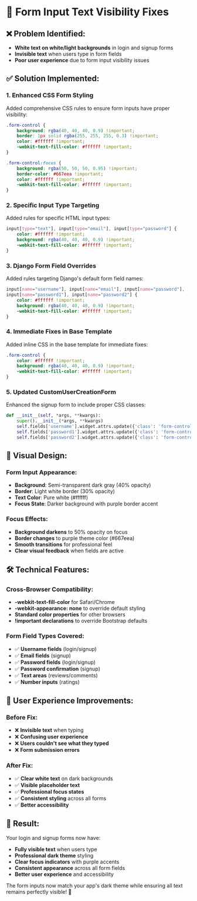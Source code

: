 # 🔧 Form Input Text Visibility Fixes

## ❌ Problem Identified:
- **White text on white/light backgrounds** in login and signup forms
- **Invisible text** when users type in form fields
- **Poor user experience** due to form input visibility issues

## ✅ Solution Implemented:

### **1. Enhanced CSS Form Styling**
Added comprehensive CSS rules to ensure form inputs have proper visibility:

```css
.form-control {
    background: rgba(40, 40, 40, 0.9) !important;
    border: 1px solid rgba(255, 255, 255, 0.3) !important;
    color: #ffffff !important;
    -webkit-text-fill-color: #ffffff !important;
}

.form-control:focus {
    background: rgba(50, 50, 50, 0.95) !important;
    border-color: #667eea !important;
    color: #ffffff !important;
    -webkit-text-fill-color: #ffffff !important;
}
```

### **2. Specific Input Type Targeting**
Added rules for specific HTML input types:

```css
input[type="text"], input[type="email"], input[type="password"] {
    color: #ffffff !important;
    background: rgba(40, 40, 40, 0.9) !important;
    -webkit-text-fill-color: #ffffff !important;
}
```

### **3. Django Form Field Overrides**
Added rules targeting Django's default form field names:

```css
input[name="username"], input[name="email"], input[name="password"], 
input[name="password1"], input[name="password2"] {
    color: #ffffff !important;
    background: rgba(40, 40, 40, 0.9) !important;
    -webkit-text-fill-color: #ffffff !important;
}
```

### **4. Immediate Fixes in Base Template**
Added inline CSS in the base template for immediate fixes:

```css
.form-control {
    color: #ffffff !important;
    background: rgba(40, 40, 40, 0.9) !important;
    -webkit-text-fill-color: #ffffff !important;
}
```

### **5. Updated CustomUserCreationForm**
Enhanced the signup form to include proper CSS classes:

```python
def __init__(self, *args, **kwargs):
    super().__init__(*args, **kwargs)
    self.fields['username'].widget.attrs.update({'class': 'form-control'})
    self.fields['password1'].widget.attrs.update({'class': 'form-control'})
    self.fields['password2'].widget.attrs.update({'class': 'form-control'})
```

## 🎨 Visual Design:

### **Form Input Appearance:**
- **Background**: Semi-transparent dark gray (40% opacity)
- **Border**: Light white border (30% opacity)
- **Text Color**: Pure white (#ffffff)
- **Focus State**: Darker background with purple border accent

### **Focus Effects:**
- **Background darkens** to 50% opacity on focus
- **Border changes** to purple theme color (#667eea)
- **Smooth transitions** for professional feel
- **Clear visual feedback** when fields are active

## 🛠️ Technical Features:

### **Cross-Browser Compatibility:**
- **-webkit-text-fill-color** for Safari/Chrome
- **-webkit-appearance: none** to override default styling
- **Standard color properties** for other browsers
- **!important declarations** to override Bootstrap defaults

### **Form Field Types Covered:**
- ✅ **Username fields** (login/signup)
- ✅ **Email fields** (signup)
- ✅ **Password fields** (login/signup)
- ✅ **Password confirmation** (signup)
- ✅ **Text areas** (reviews/comments)
- ✅ **Number inputs** (ratings)

## 🎯 User Experience Improvements:

### **Before Fix:**
- ❌ **Invisible text** when typing
- ❌ **Confusing user experience**
- ❌ **Users couldn't see what they typed**
- ❌ **Form submission errors**

### **After Fix:**
- ✅ **Clear white text** on dark backgrounds
- ✅ **Visible placeholder text**
- ✅ **Professional focus states**
- ✅ **Consistent styling** across all forms
- ✅ **Better accessibility**

## 🚀 Result:

Your login and signup forms now have:
- **Fully visible text** when users type
- **Professional dark theme** styling
- **Clear focus indicators** with purple accents
- **Consistent appearance** across all form fields
- **Better user experience** and accessibility

The form inputs now match your app's dark theme while ensuring all text remains perfectly visible! 🌟
